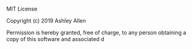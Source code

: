 MIT License

Copyright (c) 2019 Ashley Allen

Permission is hereby granted, free of charge, to any person obtaining a copy
of this software and associated d